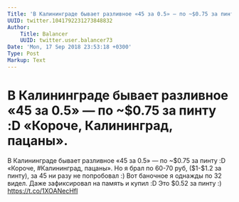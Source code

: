 ```yaml
---
Title: 'В Калининграде бывает разливное «45 за 0.5» — по ~$0.75 за пинту :D «Короче, Калининград, пацаны».'
UUID: twitter.1041792231273848832
Author:
    Title: Balancer
    UUID: twitter.user.balancer73
Date: 'Mon, 17 Sep 2018 23:53:18 +0300'
Type: Post
Markup: Text
---
```


# В Калининграде бывает разливное «45 за 0.5» — по ~$0.75 за пинту :D «Короче, Калининград, пацаны».

В Калининграде бывает разливное «45 за 0.5» — по ~$0.75 за
пинту :D «Короче, #Калининград, пацаны». Но я брал по 60-70
руб, ($1-$1.2 за пинту), за 45 ни разу не попробовал :) Вот
баночное я однажды по 32 видел. Даже зафиксировал на память
и купил :D Это $0.52 за пинту :) https://t.co/1XOANecHfI